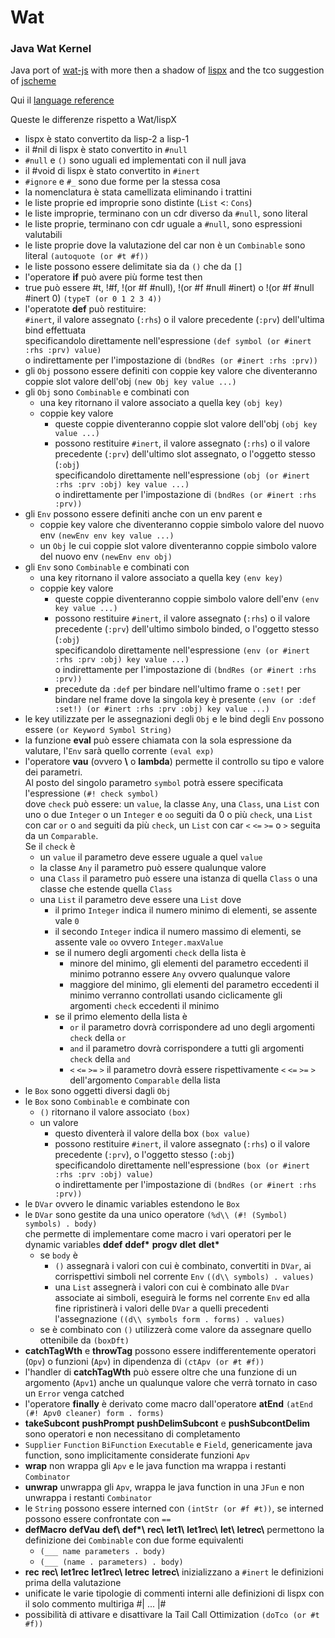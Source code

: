 # Wat

### Java Wat Kernel

Java port of [wat-js](https://github.com/GiacomoCau/wat-js)
with more then a shadow of [lispx](https://github.com/lispx/lispx)
and the tco suggestion of [jscheme](https://github.com/chidiwilliams/jscheme)

Qui il [language reference](https://htmlpreview.github.io?https://github.com/GiacomoCau/Wat/blob/main/reference/reference.html)

Queste le differenze rispetto a Wat/lispX
* lispx è stato convertito da lisp-2 a lisp-1
* il #nil di lispx è stato convertito in `#null`
* `#null` e `()` sono uguali ed implementati con il null java
* il #void di lispx è stato convertito in `#inert`
* `#ignore` e `#_` sono due forme per la stessa cosa
* la nomenclatura è stata camellizata eliminando i trattini
* le liste proprie ed improprie sono distinte (`List` <: `Cons`)
* le liste improprie, terminano con un cdr diverso da `#null`, sono literal
* le liste proprie, terminano con cdr uguale a `#null`, sono espressioni valutabili
* le liste proprie dove la valutazione del car non è un `Combinable` sono literal `(autoquote (or #t #f))`
* le liste possono essere delimitate sia da `()` che da `[]`
* l'operatore __if__ può avere più forme test then
* true può essere #t, !#f, !(or #f #null), !(or #f #null #inert) o !(or #f #null #inert 0) `(typeT (or 0 1 2 3 4))`
* l'operatote __def__ può restituire:  
	`#inert`, il valore assegnato (`:rhs`) o il valore precedente (`:prv`) dell'ultima bind effettuata  
	specificandolo direttamente nell'espressione `(def symbol (or #inert :rhs :prv) value)`  
	o indirettamente per l'impostazione di `(bndRes (or #inert :rhs :prv))`
* gli `Obj` possono essere definiti con coppie key valore che diventeranno coppie slot valore dell'obj `(new Obj key value ...)`
* gli `Obj` sono `Combinable` e combinati con
	* una key ritornano il valore associato a quella key `(obj key)`
	* coppie key valore
		* queste coppie diventeranno coppie slot valore dell'obj `(obj key value ...)`
		* possono restituire `#inert`, il valore assegnato (`:rhs`) o il valore precedente (`:prv`) dell'ultimo slot assegnato, o l'oggetto stesso (`:obj`)  
		specificandolo direttamente nell'espressione `(obj (or #inert :rhs :prv :obj) key value ...)`  
		o indirettamente per l'impostazione di `(bndRes (or #inert :rhs :prv))`
* gli `Env` possono essere definiti anche con un env parent e
	* coppie key valore che diventeranno coppie simbolo valore del nuovo env `(newEnv env key value ...)`
	* un `Obj` le cui coppie slot valore diventeranno coppie simbolo valore del nuovo env `(newEnv env obj)`  
* gli `Env` sono `Combinable` e combinati con
	* una key ritornano il valore associato a quella key `(env key)`
	* coppie key valore
		* queste coppie diventeranno coppie simbolo valore dell'env `(env key value ...)`
		* possono restituire `#inert`, il valore assegnato (`:rhs`) o il valore precedente (`:prv`) dell'ultimo simbolo binded, o l'oggetto stesso (`:obj`)  
		specificandolo direttamente nell'espressione `(env (or #inert :rhs :prv :obj) key value ...)`  
		o indirettamente per l'impostazione di `(bndRes (or #inert :rhs :prv))`
		* precedute da `:def` per bindare nell'ultimo frame o `:set!` per bindare nel frame dove la singola key è presente `(env (or :def :set!) (or #inert :rhs :prv :obj) key value ...)` 
* le key utilizzate per le assegnazioni degli `Obj` e le bind degli `Env` possono essere `(or Keyword Symbol String)`
* la funzione __eval__ può essere chiamata con la sola espressione da valutare, l'`Env` sarà quello corrente `(eval exp)`
* l'operatore __vau__ (ovvero __\\__ o __lambda__) permette il controllo su tipo e valore dei parametri.  
	Al posto del singolo parametro `symbol` potrà essere specificata l'espressione `(#! check symbol)`  
	dove `check` può essere: un `value`, la classe `Any`, una `Class`, una `List` con uno o due `Integer` o un `Integer` e `oo` seguiti da 0 o più `check`, 	una `List` con car `or` o `and` seguiti da più `check`, un `List` con car `<` `<=` `>=` o `>` seguita da un `Comparable`.  
	Se il `check` è
	* un `value` il parametro deve essere uguale a quel `value`
	* la classe `Any` il parametro può essere qualunque valore
	* una `Class` il parametro può essere una istanza di quella `Class` o una classe che estende quella `Class`
	* una `List` il parametro deve essere una `List` dove	
		* il primo `Integer` indica il numero minimo di elementi, se assente vale `0`
		* il secondo `Integer` indica il numero massimo di elementi, se assente vale `oo` ovvero `Integer.maxValue`
		* se il numero degli argomenti `check` della lista è
			* minore del minimo, gli elementi del parametro eccedenti il minimo potranno essere `Any` ovvero qualunque valore
			* maggiore del minimo, gli elementi del parametro eccedenti il minimo verranno controllati usando ciclicamente gli argomenti `check` eccedenti il minimo
		* se il primo elemento della lista è
			* `or` il parametro dovrà corrispondere ad uno degli argomenti `check` della `or`
			* `and` il parametro dovrà corrispondere a tutti gli argomenti `check` della `and`
			* `<` `<=` `>=` `>` il parametro dovrà essere rispettivamente `<` `<=` `>=` `>` dell'argomento `Comparable` della lista
* le `Box` sono oggetti diversi dagli `Obj`
* le `Box` sono `Combinable` e combinate con
 	* `()` ritornano il valore associato `(box)`
	* un valore
		* questo diventerà il valore della box `(box value)`
		* possono restituire `#inert`, il valore assegnato (`:rhs`) o il valore precedente (`:prv`), o l'oggetto stesso (`:obj`)  
		specificandolo direttamente nell'espressione `(box (or #inert :rhs :prv :obj) value)`  
		o indirettamente per l'impostazione di `(bndRes (or #inert :rhs :prv))`
* le `DVar` ovvero le dinamic variables estendono le `Box`
* le `DVar` sono gestite da una unico operatore `(%d\\ (#! (Symbol) symbols) . body)`  
	che permette di implementare come macro i vari operatori per le dynamic variables __ddef__ __ddef*__ __progv__ __dlet__ __dlet*__
	* se `body` è
		* `()` assegnarà i valori con cui è combinato, convertiti in `DVar`, ai corrispettivi simboli nel corrente `Env` `((d\\ symbols) . values)`
		* una `List` assegnerà i valori con cui è combinato alle `DVar` associate ai simboli, eseguirà le forms nel corrente `Env` ed alla fine ripristinerà i valori delle
		`DVar` a quelli precedenti l'assegnazione `((d\\ symbols form . forms) . values)`
	* se è combinato con `()` utilizzerà come valore da assegnare quello ottenibile da `(boxDft)`
* __catchTagWth__ e __throwTag__ possono essere indifferentemente operatori (`Opv`) o funzioni (`Apv`) in dipendenza di `(ctApv (or #t #f))`
* l'handler di __catchTagWth__ può essere oltre che una funzione di un argomento (`Apv1`) anche un qualunque valore che verrà tornato in caso un `Error` venga catched 
* l'operatore __finally__ è derivato come macro dall'operatore __atEnd__ `(atEnd (#! Apv0 cleaner) form . forms)`
* __takeSubcont__ __pushPrompt__ __pushDelimSubcont__ e __pushSubcontDelim__ sono operatori e non necessitano di completamento
* `Supplier` `Function` `BiFunction` `Executable` e `Field`, genericamente java function, sono implicitamente considerate funzioni `Apv`
* __wrap__ non wrappa gli `Apv` e le java function ma wrappa i restanti `Combinator`
* __unwrap__ unwrappa gli `Apv`, wrappa le java function in una `JFun` e non unwrappa i restanti `Combinator`
* le `String` possono essere interned con `(intStr (or #f #t))`, se interned possono essere confrontate con `==`
* __defMacro__ __defVau__ __def\\__ __def*\\__ __rec\\__ __let1\\__ __let1rec\\__ __let\\__ __letrec\\__ permettono la definizione dei `Combinable` con due forme equivalenti
	* `(___ name parameters . body)`
	* `(___ (name . parameters) . body)`
* __rec__ __rec\\__ __let1rec__ __let1rec\\__ __letrec__ __letrec\\__ inizializzano a `#inert` le definizioni prima della valutazione
* unificate le varie tipologie di commenti interni alle definizioni di lispx con il solo commento multiriga #| ... |#
* possibilità di attivare e disattivare la Tail Call Ottimization `(doTco (or #t #f))`
